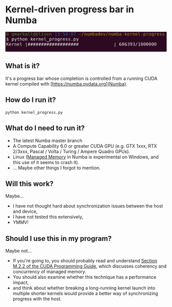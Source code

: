 # Kernel-driven progress bar in Numba

![Screenshot of progress bar](progress.png)


## What is it?

It's a progress bar whose completion is controlled from a running CUDA kernel
compiled with [https://numba.pydata.org](Numba).


## How do I run it?

```
python kernel_progress.py
```


## What do I need to run it?

* The latest Numba master branch
* A Compute Capability 6.0 or greater CUDA GPU (e.g. GTX 1xxx, RTX 2/3xxx,
  Pascal / Volta / Turing / Ampere Quadro GPUs).
* Linux ([Managed
  Memory](https://numba.readthedocs.io/en/latest/cuda-reference/memory.html#numba.cuda.managed_array)
  in Numba is experimental on Windows, and this use of it seems to crash it).
* ... Maybe other things I forgot to mention.


## Will this work?

Maybe...

* I have not thought hard about synchronization issues between the host and
  device,
* I have not tested this extensively,
* YMMV!


## Should I use this in my program?

Maybe not...

* If you're going to, you should probably read and understand [Section M.2.2 of
  the CUDA Programming
  Guide](https://docs.nvidia.com/cuda/cuda-c-programming-guide/index.html#um-coherency-hd),
  which discusses coherency and concurrency of managed memory.
* You should also examine whether this technique has a performance impact,
* and think about whether breaking a long-running kernel launch into multiple
  shorter kernels would provide a better way of synchronizing progress with the
  host.
